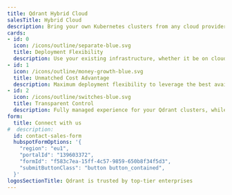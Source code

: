 ```yaml
---
title: Qdrant Hybrid Cloud
salesTitle: Hybrid Cloud
description: Bring your own Kubernetes clusters from any cloud provider, on-premise infrastructure, or edge locations and connect them to the Managed Cloud.
cards:
- id: 0
  icon: /icons/outline/separate-blue.svg
  title: Deployment Flexibility
  description: Use your existing infrastructure, whether it be on cloud platforms, on-premise setups, or even at edge locations.
- id: 1
  icon: /icons/outline/money-growth-blue.svg
  title: Unmatched Cost Advantage
  description: Maximum deployment flexibility to leverage the best available resources, in the cloud or on-premise.
- id: 2
  icon: /icons/outline/switches-blue.svg
  title: Transparent Control
  description: Fully managed experience for your Qdrant clusters, while your data remains exclusively yours.
form:
  title: Connect with us
#  description:
  id: contact-sales-form
  hubspotFormOptions: '{
    "region": "eu1",
    "portalId": "139603372",
    "formId": "f583c7ea-15ff-4c57-9859-650b8f34f5d3",
    "submitButtonClass": "button button_contained",
  }'
logosSectionTitle: Qdrant is trusted by top-tier enterprises
---
```


